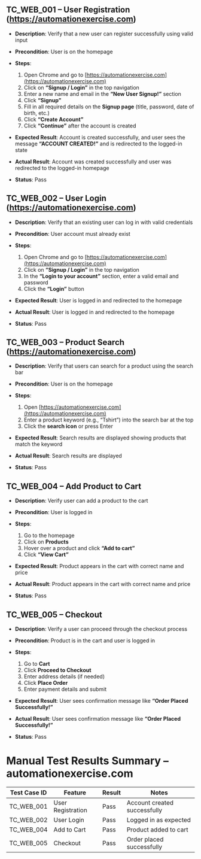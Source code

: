 ## TC_WEB_001 – User Registration (https://automationexercise.com)

- **Description**: Verify that a new user can register successfully using valid input
- **Precondition**: User is on the homepage

- **Steps**:
  1. Open Chrome and go to [https://automationexercise.com](https://automationexercise.com)
  2. Click on **“Signup / Login”** in the top navigation
  3. Enter a new name and email in the **“New User Signup!”** section
  4. Click **“Signup”**
  5. Fill in all required details on the **Signup page** (title, password, date of birth, etc.)
  6. Click **“Create Account”**
  7. Click **“Continue”** after the account is created

- **Expected Result**: Account is created successfully, and user sees the message **“ACCOUNT CREATED!”** and is redirected to the logged-in state

- **Actual Result**: Account was created successfully and user was redirected to the logged-in homepage

- **Status**: Pass






## TC_WEB_002 – User Login (https://automationexercise.com)

- **Description**: Verify that an existing user can log in with valid credentials
- **Precondition**: User account must already exist

- **Steps**:
  1. Open Chrome and go to [https://automationexercise.com](https://automationexercise.com)
  2. Click on **“Signup / Login”** in the top navigation
  3. In the **“Login to your account”** section, enter a valid email and password
  4. Click the **“Login”** button

- **Expected Result**: User is logged in and redirected to the homepage

- **Actual Result**: User is logged in and redirected to the homepage

- **Status**: Pass






## TC_WEB_003 – Product Search (https://automationexercise.com)

- **Description**: Verify that users can search for a product using the search bar
- **Precondition**: User is on the homepage

- **Steps**:
  1. Open [https://automationexercise.com](https://automationexercise.com)
  2. Enter a product keyword (e.g., “Tshirt”) into the search bar at the top
  3. Click the **search icon** or press Enter

- **Expected Result**: Search results are displayed showing products that match the keyword

- **Actual Result**: Search results are displayed

- **Status**: Pass





## TC_WEB_004 – Add Product to Cart

- **Description**: Verify user can add a product to the cart
- **Precondition**: User is logged in

- **Steps**:
  1. Go to the homepage
  2. Click on **Products**
  3. Hover over a product and click **“Add to cart”**
  4. Click **“View Cart”**

- **Expected Result**: Product appears in the cart with correct name and price

- **Actual Result**: Product appears in the cart with correct name and price

- **Status**: Pass







## TC_WEB_005 – Checkout

- **Description**: Verify a user can proceed through the checkout process
- **Precondition**: Product is in the cart and user is logged in

- **Steps**:
  1. Go to **Cart**
  2. Click **Proceed to Checkout**
  3. Enter address details (if needed)
  4. Click **Place Order**
  5. Enter payment details and submit

- **Expected Result**: User sees confirmation message like **“Order Placed Successfully!”**

- **Actual Result**: User sees confirmation message like **“Order Placed Successfully!”**

- **Status**: Pass



# Manual Test Results Summary – automationexercise.com

| Test Case ID | Feature           | Result | Notes                        |
|--------------|-------------------|--------|------------------------------|
| TC_WEB_001   | User Registration | Pass   | Account created successfully |
| TC_WEB_002   | User Login        | Pass   | Logged in as expected        |
| TC_WEB_004   | Add to Cart       | Pass   | Product added to cart        |
| TC_WEB_005   | Checkout          | Pass   | Order placed successfully    |
